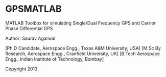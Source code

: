 GPSMATLAB
=========

MATLAB Toolbox for simulating Single/Dual Frequency GPS and Carrier Phase Differential GPS

Author: Saurav Agarwal

[Ph.D Candidate, Aerospace Engg., Texas A&M University, USA]
[M.Sc By Research, Aerospace Engg., Cranfield University, UK]
[B.Tech Aerospace Engg., Indian Institute of Technology, Bombay]

Copyright 2013.
